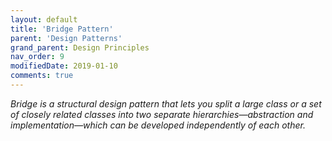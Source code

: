 ```yaml
---
layout: default
title: 'Bridge Pattern'
parent: 'Design Patterns'
grand_parent: Design Principles
nav_order: 9
modifiedDate: 2019-01-10
comments: true
---
```

<em> Bridge is a structural design pattern that lets you split a large class or a set of closely related classes into two separate hierarchies—abstraction and implementation—which can be developed independently of each other.</em>
